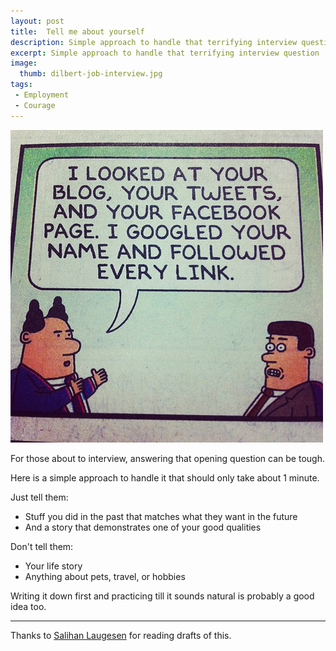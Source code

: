 ```yaml
---
layout: post
title:  Tell me about yourself
description: Simple approach to handle that terrifying interview question
excerpt: Simple approach to handle that terrifying interview question
image:
  thumb: dilbert-job-interview.jpg
tags:
 - Employment
 - Courage
---
```


![Illustration by [Scott Adams](http://dilbert.com)](/images/dilbert-job-interview.jpg)

For those about to interview, answering that opening question can be tough.

Here is a simple approach to handle it that should only take about 1 minute.

Just tell them:

- Stuff you did in the past that matches what they want in the future
- And a story that demonstrates one of your good qualities

Don't tell them:

- Your life story
- Anything about pets, travel, or hobbies

Writing it down first and practicing till it sounds natural is probably a good idea too.

---

Thanks to [Salihan Laugesen](https://ecoyarns.com.au) for reading drafts of this.

